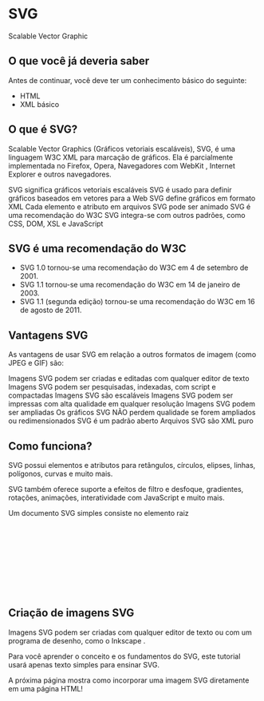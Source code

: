 # SVG
Scalable Vector Graphic

## O que você já deveria saber
Antes de continuar, você deve ter um conhecimento básico do seguinte:

- HTML
- XML básico

## O que é SVG?

Scalable Vector Graphics (Gráficos vetoriais escaláveis), SVG, é uma linguagem W3C XML para marcação de gráficos. Ela é parcialmente implementada no Firefox, Opera, Navegadores com WebKit , Internet Explorer e outros navegadores.

SVG significa gráficos vetoriais escaláveis
SVG é usado para definir gráficos baseados em vetores para a Web
SVG define gráficos em formato XML
Cada elemento e atributo em arquivos SVG pode ser animado
SVG é uma recomendação do W3C
SVG integra-se com outros padrões, como CSS, DOM, XSL e JavaScript

## SVG é uma recomendação do W3C
- SVG 1.0 tornou-se uma recomendação do W3C em 4 de setembro de 2001.
- SVG 1.1 tornou-se uma recomendação do W3C em 14 de janeiro de 2003.
- SVG 1.1 (segunda edição) tornou-se uma recomendação do W3C em 16 de agosto de 2011.

## Vantagens SVG
As vantagens de usar SVG em relação a outros formatos de imagem (como JPEG e GIF) são:

Imagens SVG podem ser criadas e editadas com qualquer editor de texto
Imagens SVG podem ser pesquisadas, indexadas, com script e compactadas
Imagens SVG são escaláveis
Imagens SVG podem ser impressas com alta qualidade em qualquer resolução
Imagens SVG podem ser ampliadas
Os gráficos SVG NÃO perdem qualidade se forem ampliados ou redimensionados
SVG é um padrão aberto
Arquivos SVG são XML puro

## Como funciona?
SVG possui elementos e atributos para retângulos, círculos, elipses, linhas, polígonos, curvas e muito mais.

SVG também oferece suporte a efeitos de filtro e desfoque, gradientes, rotações, animações, interatividade com JavaScript e muito mais.

Um documento SVG simples consiste no elemento raiz <svg> e em vários elementos de forma básicos que construirão um gráfico juntos.

## Criação de imagens SVG
Imagens SVG podem ser criadas com qualquer editor de texto ou com um programa de desenho, como o Inkscape .

Para você aprender o conceito e os fundamentos do SVG, este tutorial usará apenas texto simples para ensinar SVG.

A próxima página mostra como incorporar uma imagem SVG diretamente em uma página HTML!